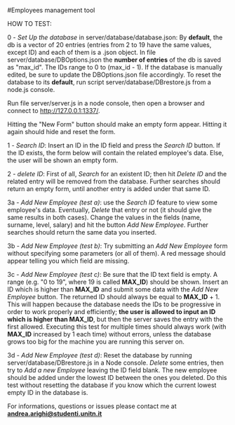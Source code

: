 #Employees management tool

HOW TO TEST:

0 - *Set Up the database* in server/database/database.json: By **default**, the db is a vector of 20 entries (entries from 2 to 19 have the same values, except ID) and each of them is a .json object. In file server/database/DBOptions.json the **number of entries** of the db is saved as "max_id". The IDs range to 0 to (max_id - 1). If the database is manually edited, be sure to update the DBOptions.json file accordingly. To reset the database to its **default**, run script server/database/DBrestore.js from a node.js console.

Run file server/server.js in a node console, then open a browser and connect to http://127.0.0.1:1337/.

Hitting the "New Form" button should make an empty form appear. Hitting it again should hide and reset the form.

1 - *Search ID*: Insert an ID in the ID field and press the *Search ID* button. If the ID exists, the form below will contain the related employee's data. Else, the user will be shown an empty form.

2 - *delete ID*: First of all, *Search* for an existent ID; then hit *Delete ID* and the related entry will be removed from the database. Further searches should return an empty form, until another entry is added under that same ID.

3a - *Add New Employee (test a)*: use the *Search ID* feature to view some employee's data. Eventually, *Delete* that entry or not (it should give the same results in both cases). Change the values in the fields (name, surname, level, salary) and hit the button *Add New Employee*. Further searches should return the same data you inserted.

3b - *Add New Employee (test b)*: Try submitting an *Add New Employee* form without specifying some parameters (or all of them). A red message should appear telling you which field are missing.

3c - *Add New Employee (test c)*: Be sure that the ID text field is empty. A range (e.g. "0 to 19", where 19 is called **MAX_ID**) should be shown. Insert an ID which is higher than **MAX_ID** and submit some data with the *Add New Employee* button. The returned ID should always be equal to **MAX_ID** + 1. This will happen because the database needs the IDs to be progressive in order to work properly and efficiently; **the user is allowed to input an ID which is higher than MAX_ID**, but then the server saves the entry with the first allowed. Executing this test for multiple times should always work (with **MAX_ID** increased by 1 each time) without errors, unless the database grows too big for the machine you are running this server on.

3d - *Add New Employee (test d)*: Reset the database by running server/database/DBrestore.js in a Node console. *Delete* some entries, then try to *Add a new Employee* leaving the ID field blank. The new employee should be added under the lowest ID between the ones you deleted. Do this test without resetting the database if you know which the current lowest empty ID in the database is.

For informations, questions or issues please contact me at **andrea.arighi@studenti.unitn.it**
